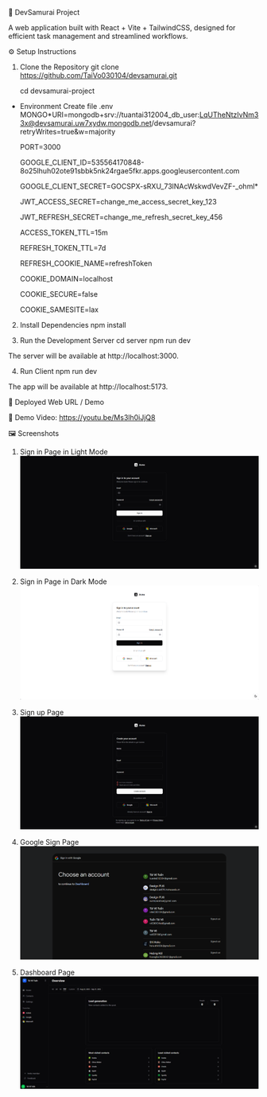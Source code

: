 🚀 DevSamurai Project

A web application built with React + Vite + TailwindCSS, designed for efficient task management and streamlined workflows.

⚙️ Setup Instructions

1. Clone the Repository
   git clone https://github.com/TaiVo030104/devsamurai.git

   cd devsamurai-project

- Environment
  Create file .env
  MONGO*URI=mongodb+srv://tuantai312004_db_user:LqUTheNtzIvNm33x@devsamurai.uw7xydw.mongodb.net/devsamurai?retryWrites=true&w=majority
  
  PORT=3000
  
  GOOGLE_CLIENT_ID=535564170848-8o25lhuh02ote91sbbk5nk24rgae5fkr.apps.googleusercontent.com

  GOOGLE_CLIENT_SECRET=GOCSPX-sRXU_73lNAcWskwdVevZF-\_ohml*

  JWT_ACCESS_SECRET=change_me_access_secret_key_123

  JWT_REFRESH_SECRET=change_me_refresh_secret_key_456

  ACCESS_TOKEN_TTL=15m

  REFRESH_TOKEN_TTL=7d

  REFRESH_COOKIE_NAME=refreshToken

  COOKIE_DOMAIN=localhost

  COOKIE_SECURE=false

  COOKIE_SAMESITE=lax

2. Install Dependencies
   npm install

3. Run the Development Server
   cd server
   npm run dev

The server will be available at http://localhost:3000.

4. Run Client
   npm run dev

The app will be available at http://localhost:5173.

🔗 Deployed Web URL / Demo

🎥 Demo Video: https://youtu.be/Ms3lh0iJjQ8

🖼️ Screenshots

1. Sign in Page in Light Mode
   ![alt text](image.png)

2. Sign in Page in Dark Mode
   ![alt text](image-1.png)

3. Sign up Page
   ![alt text](image-2.png)

4. Google Sign Page
   ![alt text](image-3.png)

5. Dashboard Page
   ![alt text](image-4.png)
